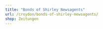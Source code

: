 ```yaml
---
title: "Bonds of Shirley Newsagents"
url: /croydon/bonds-of-shirley-newsagents/
shop: Zeitungen
---
```

